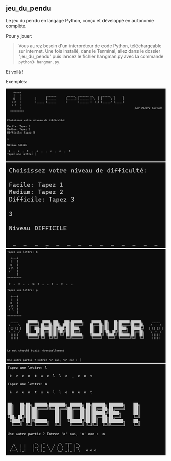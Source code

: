## jeu_du_pendu
Le jeu du pendu en langage Python, conçu et développé en autonomie complète.

Pour y jouer:
>Vous aurez besoin d'un interpréteur de code Python, téléchargeable sur internet.
Une fois installé, dans le Terminal, allez dans le dossier "jeu_du_pendu" puis lancez le fichier hangman.py avec la commande ``python3 hangman.py``.

Et voilà !

Exemples:

![démarrage niveau facile](/assets/hangman_screen1.png)
![démarrage niveau facile](/assets/hangman_screen2.png)
![démarrage niveau facile](/assets/hangman_screen3.png)
![démarrage niveau facile](/assets/hangman_screen4.png)

